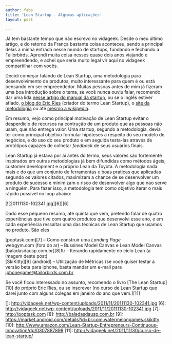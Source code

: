 ```yaml
---
author: fabs
title: 'Lean Startup - Algumas aplicações'
layout: post

---
```

Já tem bastante tempo que não escrevo no vidageek. Desde o meu último artigo, e do retorno da França bastante coisa aconteceu, sendo a principal delas a minha entrada nesse mundo de startups, fundando e fechando a Tailorbirds. Aprendi muita coisa nesses quase dois anos viajando e empreendendo, e achei que seria muito legal vir aqui no vidageek compartilhar com vocês.

Decidi começar falando de Lean Startup, uma metodologia para desenvolvimento de produtos, muito interessante para quem é ou está pensando em ser empreendedor. Muitas pessoas antes de mim já fizeram uma boa introdução sobre o tema, se você nunca ouviu falar, recomendo dar uma lida [nesse artigo do manual da startup][1], ou se o inglês estiver afiado, [o blog do Eric Ries][2] (criador do termo Lean Startup), o [site da metodologia][3] ou até [mesmo a wikipedia][4].



Em resumo, vejo como principal motivação de Lean Startup evitar o desperdício de recursos na contrução de um produto que as pessoas não usam, que não entrega valor. Uma startup, segundo a metodologia, devia ter como principal objetivo formular hipóteses a respeito do seu modelo de negócios, e do uso do seu produto e em seguida testa-las através de protótipos capazes de colhetar *feedback* de seus usuários finais. 

Lean Startup já estava por ai antes do termo, seus valores são fortemente inspirados em outras metodologias já bem difundidas como métodos ágeis, customer development e o próprio Lean da Toyota. A metodologia nada mais e do que um conjunto de ferramentas e boas praticas que aplicadas segundo os valores citados, maximizam a chance de se desenvolver um produto de sucesso e minimizam o risco de desenvolver algo que nao serve a ninguém. Para fazer isso, a metodologia tem como objetivo iterar o mais rápido possível no loop abaixo:

[![20111130-102341.jpg][6]][6]

Dado esse pequeno resumo, até quinta que vem, pretendo falar de quatro experiências que tive com quatro produtos que desenvolvi esse ano, e em cada experiência ressaltar uma das técnicas de Lean Startup que usamos no produto. São eles

[poptask.com][7] – Como construir uma *Landing Page*  
webgym.com (fora do ar) – Bussines Model Canvas e Lean Model Canvas  
[baladasdausp.com.br][8]ftr – Iterando rapidamente no ciclo Lean (a imagem deste post)  
[SkiKitty][9] (android) – Utilização de Métricas (se você quiser testar a versão beta para iphone, basta mandar um e-mail para iphonegame@tailorbirds.com.br

Se você ficou interessado no assunto, recomendo o livro [The Lean Startup][10] do próprio Eric Ries, ou se inscrever [no curso de Lean Startup que darei junto com alguns colegas em janeiro do ano que vem.][11] 














 [1]: http://www.manualdastartup.com.br/blog/o-que-e-a-lean-startup/
 [2]: http://www.startuplessonslearned.com/2008/09/lean-startup.html
 [3]: http://theleanstartup.com/
 [4]: http://en.wikipedia.org/wiki/Lean_Startup
 []: http://vidageek.net/wp-content/uploads/2011/11/20111130-102341.jpg
 [6]: http://vidageek.net/wp-content/uploads/2011/11/20111130-102341.jpg
 [7]: http://poptask.com
 [8]: http://baladasdausp.com.br
 [9]: https://market.android.com/details?id=br.com.watermelongames.skikitty
 [10]: http://www.amazon.com/Lean-Startup-Entrepreneurs-Continuous-Innovation/dp/0307887898
 [11]: http://vidageek.net/2011/11/30/curso-de-lean-startup/





